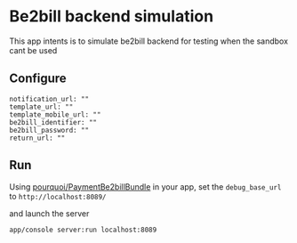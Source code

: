 Be2bill backend simulation
========================

This app intents is to simulate be2bill backend for testing when the sandbox cant be used

Configure
---

    notification_url: ""
    template_url: ""
    template_mobile_url: ""
    be2bill_identifier: ""
    be2bill_password: ""
    return_url: ""

Run
---

Using [pourquoi/PaymentBe2billBundle](https://github.com/pourquoi/PaymentBe2billBundle) in your app, set the ```debug_base_url``` to ```http://localhost:8089/```

and launch the server

    app/console server:run localhost:8089
